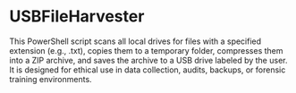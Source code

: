 # USBFileHarvester
This PowerShell script scans all local drives for files with a specified extension (e.g., .txt), copies them to a temporary folder, compresses them into a ZIP archive, and saves the archive to a USB drive labeled by the user. It is designed for ethical use in data collection, audits, backups, or forensic training environments.
